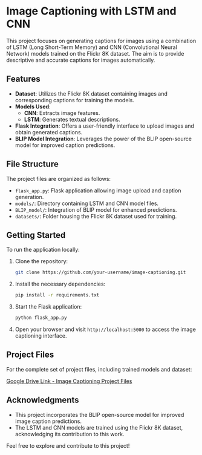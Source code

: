 # Image Captioning with LSTM and CNN

This project focuses on generating captions for images using a combination of LSTM (Long Short-Term Memory) and CNN (Convolutional Neural Network) models trained on the Flickr 8K dataset. The aim is to provide descriptive and accurate captions for images automatically.

## Features

- **Dataset**: Utilizes the Flickr 8K dataset containing images and corresponding captions for training the models.
- **Models Used**:
  - **CNN**: Extracts image features.
  - **LSTM**: Generates textual descriptions.
- **Flask Integration**: Offers a user-friendly interface to upload images and obtain generated captions.
- **BLIP Model Integration**: Leverages the power of the BLIP open-source model for improved caption predictions.

## File Structure

The project files are organized as follows:

- `flask_app.py`: Flask application allowing image upload and caption generation.
- `models/`: Directory containing LSTM and CNN model files.
- `BLIP_model/`: Integration of BLIP model for enhanced predictions.
- `datasets/`: Folder housing the Flickr 8K dataset used for training.

## Getting Started

To run the application locally:

1. Clone the repository:

    ```bash
    git clone https://github.com/your-username/image-captioning.git
    ```

2. Install the necessary dependencies:

    ```bash
    pip install -r requirements.txt
    ```

3. Start the Flask application:

    ```bash
    python flask_app.py
    ```

4. Open your browser and visit `http://localhost:5000` to access the image captioning interface.

## Project Files

For the complete set of project files, including trained models and dataset:

[Google Drive Link - Image Captioning Project Files](https://drive.google.com/drive/folders/1uBk-Qqi--yepbk6zHqHIwyzBaFyrR-d-?usp=sharing)

## Acknowledgments

- This project incorporates the BLIP open-source model for improved image caption predictions.
- The LSTM and CNN models are trained using the Flickr 8K dataset, acknowledging its contribution to this work.

Feel free to explore and contribute to this project!
